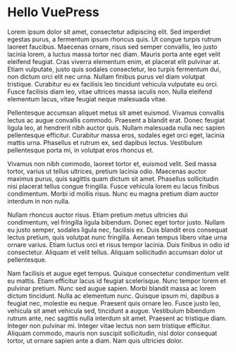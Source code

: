 # Hello VuePress

Lorem ipsum dolor sit amet, consectetur adipiscing elit. Sed imperdiet egestas purus, a fermentum ipsum rhoncus quis. Ut congue turpis rutrum laoreet faucibus. Maecenas ornare, risus sed semper convallis, leo justo lacinia lorem, a luctus massa tortor nec diam. Mauris porta ante eget velit eleifend feugiat. Cras viverra elementum enim, et placerat elit pulvinar at. Etiam vulputate, justo quis sodales consectetur, leo turpis fermentum dui, non dictum orci elit nec urna. Nullam finibus purus vel diam volutpat tristique. Curabitur eu ex facilisis leo tincidunt vehicula vulputate eu orci. Fusce facilisis diam leo, vitae ultrices massa iaculis non. Nulla eleifend elementum lacus, vitae feugiat neque malesuada vitae.

Pellentesque accumsan aliquet metus sit amet euismod. Vivamus convallis lectus ac augue convallis commodo. Praesent a blandit erat. Donec feugiat ligula leo, at hendrerit nibh auctor quis. Nullam malesuada nulla nec sapien pellentesque efficitur. Curabitur massa eros, sodales eget orci eget, lacinia mattis urna. Phasellus et rutrum ex, sed dapibus lectus. Vestibulum pellentesque porta mi, in volutpat eros rhoncus et.

Vivamus non nibh commodo, laoreet tortor et, euismod velit. Sed massa tortor, varius ut tellus ultrices, pretium lacinia odio. Maecenas auctor maximus purus, quis sagittis quam dictum sit amet. Phasellus sollicitudin nisi placerat tellus congue fringilla. Fusce vehicula lorem eu lacus finibus condimentum. Morbi id mollis risus. Nunc eu magna pretium diam auctor interdum in non nulla.

Nullam rhoncus auctor risus. Etiam pretium metus ultricies dui condimentum, vel fringilla ligula bibendum. Donec eget tortor justo. Nullam eu justo semper, sodales ligula nec, facilisis ex. Duis blandit eros consequat lectus pretium, quis volutpat nunc fringilla. Aenean tempus libero vitae urna ornare varius. Etiam luctus orci et risus tempor lacinia. Duis finibus in odio id consectetur. Aliquam et velit tellus. Aliquam sollicitudin accumsan dolor ut pellentesque.

Nam facilisis et augue eget tempus. Quisque consectetur condimentum velit eu mattis. Etiam efficitur lacus id feugiat scelerisque. Nunc tempor lorem et pulvinar pretium. Nunc sed augue sapien. Morbi blandit massa ac lorem dictum tincidunt. Nulla ac elementum nunc. Quisque ipsum mi, dapibus a feugiat nec, molestie eu neque. Praesent quis ornare leo. Fusce justo leo, vehicula sit amet vehicula sed, tincidunt a augue. Vestibulum bibendum rutrum ante, nec sagittis nulla interdum sit amet. Praesent ac tristique diam. Integer non pulvinar mi. Integer vitae lectus non sem tristique efficitur. Aliquam commodo, mauris non suscipit sollicitudin, nisl dolor consequat tortor, ut ornare sapien ante a diam. Nam quis ultricies dolor.
